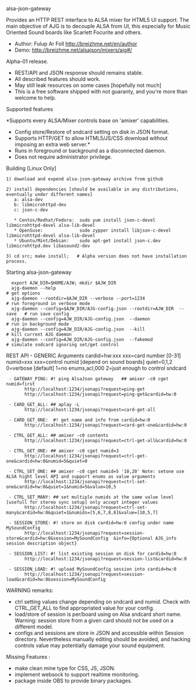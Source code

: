 

alsa-json-gateway


Provides an HTTP REST interface to ALSA mixer for HTML5 UI support. The main objective of AJG is to decouple ALSA from UI, this especially for Music Oriented Sound boards like Scarlett Focurite and others.


* Author: Fulup Ar Foll http://breizhme.net/en/author
* Demo:   http://breizhme.net/alsajson/mixers/ajg#/

Alpha-01 release.

   * REST/API and JSON response should remains stable.
   * All described features should work.
   * May still leak resources on some cases [hopefully not much]
   * This is a free software shipped with not guaranty, and you're more than welcome to help.

Supported features

*Supports every ALSA/Mixer controls base on 'amixer' capabilities.
* Config store/Restore of sndcard setting on disk in JSON format.
* Supports HTTP/GET to allow HTML5/JS/CSS download without imposing an extra web server.*
* Runs in foreground or background as a disconnected daemon.
* Does not require administrator privilege.

Building [Linux Only]

    1) download and expend alsa-json-gateway archive from github

    2) install dependencies [should be available in any distributions, eventually under different names]
       a: alsa-dev
       b: libmicrohttpd-dev
       c: json-c-dev

       * Centos/Redhat/Fedora:  sudo yum install json-c-devel libmicrohttpd-devel alsa-lib-devel
       * OpenSuse:              sudo zypper install libjson-c-devel libmicrohttpd-devel alsa-lib-devel
       * Ubuntu/Mint/Debian:    sudo apt-get install json-c.dev libmicrohttpd.dev libasound2-dev

    3) cd src; make install;   # Alpha version does not have installation process.

Starting alsa-json-gateway

      export AJW_DIR=$HOME/AJW; mkdir $AJW_DIR
      ajg-daemon --help                                                        # get options
      ajg-daemon --rootdir=$AJW_DIR --verbose --port=1234                      # run foreground in verbose mode
      ajg-daemon --config=$AJW_DIR/AJG-config.json --rootdir=AJW_DIR  --save   # run save config
      ajg-daemon --config=AJW_DIR/AJG-config.json  --daemon                    # run in background mode
      ajg-daemon --config=AJW_DIR/AJG-config.json  --kill                      # kill current AJG daemon
      ajg-daemon --config=AJW_DIR/AJG-config.json  --fakemod                   # simulate sndcard ignoring set/get control

REST API
     - GENERIC Arguments
           cardid=hw:xxx  xxx=card number [0-31]
           numid=xxx    xxx=control numid [depend on sound boards]
           quiet=0,1,2  0=verbose [default] 1=no enums,acl,000 2=just enough to control sndcard

     - GATEWAY_PING: #! ping AlsaJson gateway   ## amixer -c0 cget numid=first
           http://localhost:1234/jsonapi?request=ping-get
           http://localhost:1234/jsonapi?request=ping-get&cardid=hw:0

     - CARD_GET_ALL: ## aplay -L
           http://localhost:1234/jsonapi?request=card-get-all

     - CARD_GET_ONE:  #! get name and info from cardid=hw:0
           http://localhost:1234/jsonapi?request=card-get-one&cardid=hw:0

     - CTRL_GET_ALL: ## amixer -c0 contents
           http://localhost:1234/jsonapi?request=ctrl-get-all&cardid=hw:0

     - CTRL_GET_ONE: ## amixer -c0 cget numid=3
           http://localhost:1234/jsonapi?request=ctrl-get-one&cardid=hw:0&numid=5&quiet=0

     - CTRL_SET_ONE: ## amixer -c0 cget numid=5 '10,20' Note: setone use ALSA hight level API and support enums as value arguments
           http://localhost:1234/jsonapi?request=ctrl-set-one&cardid=hw:0&quiet=1&numid=5&value=10,5

     - CTRL_SET_MANY: ## set multiple numids at the same value level [usefull for stereo sync setup] only accept integer values
           http://localhost:1234/jsonapi?request=ctrl-set-many&cardid=hw:0&quiet=1&numids=[5,6,7,8,8]&value=[10,5,7]

     - SESSION_STORE: #! store on disk cardid=hw:0 config under name MySoundConfig
           http://localhost:1234/jsonapi?request=session-store&cardid=hw:0&session=MySoundConfig  &info={Optional AJG_info session description object}

     - SESSION_LIST: #! list existing session on disk for cardid=hw:0
           http://localhost:1234/jsonapi?request=session-list&cardid=hw:0

     - SESSION_LOAD: #! upload MySoundConfig session into cardid=hw:0
           http://localhost:1234/jsonapi?request=session-load&cardid=hw:0&session=MySoundConfig

WARNING remarks:

* ctrl setting values change depending on sndcard and numid. Check with CTRL_GET_ALL to find appropriated value for your config.
* load/store of session is per/board using on Alsa sndcard short name. Warning: session store from a given card should not be used on a different model.
* configs and sessions are store in JSON and accessible within Session directory. Nevertheless manually editing should be avoided, and hacking controls value may potentially damage your sound equipment.

Missing Features :

* make clean mine type for CSS, JS, JSON.
* implement websock to support realtime monitoring.
* package inside OBS to provide binary packages.


